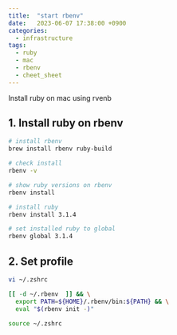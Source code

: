 ```yaml
---
title:  "start rbenv"
date:   2023-06-07 17:38:00 +0900
categories: 
  - infrastructure
tags: 
  - ruby
  - mac
  - rbenv
  - cheet_sheet
---
```


Install ruby on mac using rvenb

## 1. Install ruby on rbenv

```bash
# install rbenv
brew install rbenv ruby-build

# check install
rbenv -v

# show ruby versions on rbenv
rbenv install

# install ruby
rbenv install 3.1.4

# set installed ruby to global
rbenv global 3.1.4
```

## 2. Set profile
```bash
vi ~/.zshrc
```

```bash
[[ -d ~/.rbenv  ]] && \
  export PATH=${HOME}/.rbenv/bin:${PATH} && \
  eval "$(rbenv init -)"
```

```bash
source ~/.zshrc
```